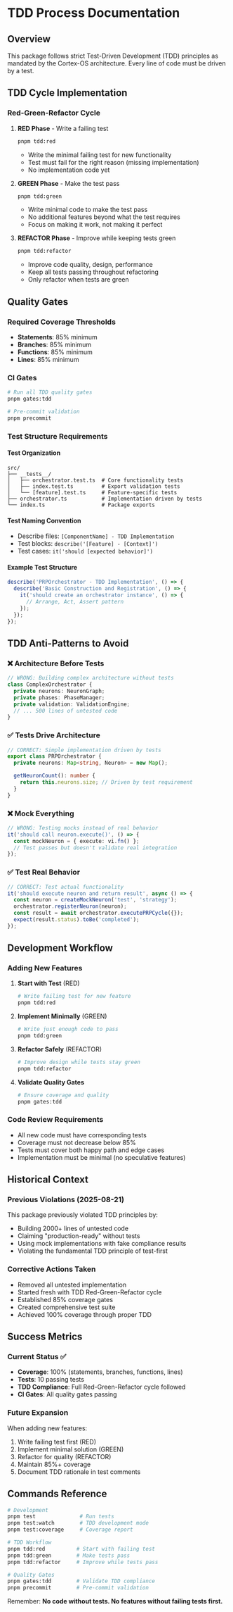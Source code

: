 # TDD Process Documentation

## Overview

This package follows strict Test-Driven Development (TDD) principles as mandated by the Cortex-OS architecture. Every line of code must be driven by a test.

## TDD Cycle Implementation

### Red-Green-Refactor Cycle

1. **RED Phase** - Write a failing test

   ```bash
   pnpm tdd:red
   ```

   - Write the minimal failing test for new functionality
   - Test must fail for the right reason (missing implementation)
   - No implementation code yet

2. **GREEN Phase** - Make the test pass

   ```bash
   pnpm tdd:green
   ```

   - Write minimal code to make the test pass
   - No additional features beyond what the test requires
   - Focus on making it work, not making it perfect

3. **REFACTOR Phase** - Improve while keeping tests green
   ```bash
   pnpm tdd:refactor
   ```

   - Improve code quality, design, performance
   - Keep all tests passing throughout refactoring
   - Only refactor when tests are green

## Quality Gates

### Required Coverage Thresholds

- **Statements**: 85% minimum
- **Branches**: 85% minimum
- **Functions**: 85% minimum
- **Lines**: 85% minimum

### CI Gates

```bash
# Run all TDD quality gates
pnpm gates:tdd

# Pre-commit validation
pnpm precommit
```

### Test Structure Requirements

#### Test Organization

```
src/
├── __tests__/
│   ├── orchestrator.test.ts  # Core functionality tests
│   ├── index.test.ts         # Export validation tests
│   └── [feature].test.ts     # Feature-specific tests
├── orchestrator.ts           # Implementation driven by tests
└── index.ts                  # Package exports
```

#### Test Naming Convention

- Describe files: `[ComponentName] - TDD Implementation`
- Test blocks: `describe('[Feature] - [Context]')`
- Test cases: `it('should [expected behavior]')`

#### Example Test Structure

```typescript
describe('PRPOrchestrator - TDD Implementation', () => {
  describe('Basic Construction and Registration', () => {
    it('should create an orchestrator instance', () => {
      // Arrange, Act, Assert pattern
    });
  });
});
```

## TDD Anti-Patterns to Avoid

### ❌ Architecture Before Tests

```typescript
// WRONG: Building complex architecture without tests
class ComplexOrchestrator {
  private neurons: NeuronGraph;
  private phases: PhaseManager;
  private validation: ValidationEngine;
  // ... 500 lines of untested code
}
```

### ✅ Tests Drive Architecture

```typescript
// CORRECT: Simple implementation driven by tests
export class PRPOrchestrator {
  private neurons: Map<string, Neuron> = new Map();

  getNeuronCount(): number {
    return this.neurons.size; // Driven by test requirement
  }
}
```

### ❌ Mock Everything

```typescript
// WRONG: Testing mocks instead of real behavior
it('should call neuron.execute()', () => {
  const mockNeuron = { execute: vi.fn() };
  // Test passes but doesn't validate real integration
});
```

### ✅ Test Real Behavior

```typescript
// CORRECT: Test actual functionality
it('should execute neuron and return result', async () => {
  const neuron = createMockNeuron('test', 'strategy');
  orchestrator.registerNeuron(neuron);
  const result = await orchestrator.executePRPCycle({});
  expect(result.status).toBe('completed');
});
```

## Development Workflow

### Adding New Features

1. **Start with Test** (RED)

   ```bash
   # Write failing test for new feature
   pnpm tdd:red
   ```

2. **Implement Minimally** (GREEN)

   ```bash
   # Write just enough code to pass
   pnpm tdd:green
   ```

3. **Refactor Safely** (REFACTOR)

   ```bash
   # Improve design while tests stay green
   pnpm tdd:refactor
   ```

4. **Validate Quality Gates**
   ```bash
   # Ensure coverage and quality
   pnpm gates:tdd
   ```

### Code Review Requirements

- All new code must have corresponding tests
- Coverage must not decrease below 85%
- Tests must cover both happy path and edge cases
- Implementation must be minimal (no speculative features)

## Historical Context

### Previous Violations (2025-08-21)

This package previously violated TDD principles by:

- Building 2000+ lines of untested code
- Claiming "production-ready" without tests
- Using mock implementations with fake compliance results
- Violating the fundamental TDD principle of test-first

### Corrective Actions Taken

- Removed all untested implementation
- Started fresh with TDD Red-Green-Refactor cycle
- Established 85% coverage gates
- Created comprehensive test suite
- Achieved 100% coverage through proper TDD

## Success Metrics

### Current Status ✅

- **Coverage**: 100% (statements, branches, functions, lines)
- **Tests**: 10 passing tests
- **TDD Compliance**: Full Red-Green-Refactor cycle followed
- **CI Gates**: All quality gates passing

### Future Expansion

When adding new features:

1. Write failing test first (RED)
2. Implement minimal solution (GREEN)
3. Refactor for quality (REFACTOR)
4. Maintain 85%+ coverage
5. Document TDD rationale in test comments

## Commands Reference

```bash
# Development
pnpm test              # Run tests
pnpm test:watch        # TDD development mode
pnpm test:coverage     # Coverage report

# TDD Workflow
pnpm tdd:red          # Start with failing test
pnpm tdd:green        # Make tests pass
pnpm tdd:refactor     # Improve while tests pass

# Quality Gates
pnpm gates:tdd        # Validate TDD compliance
pnpm precommit        # Pre-commit validation
```

Remember: **No code without tests. No features without failing tests first.**
